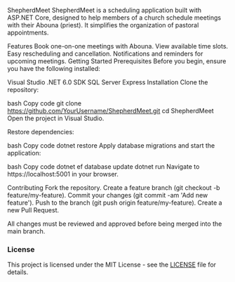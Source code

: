 ShepherdMeet
ShepherdMeet is a scheduling application built with ASP.NET Core, designed to help members of a church schedule meetings with their Abouna (priest). It simplifies the organization of pastoral appointments.

Features
Book one-on-one meetings with Abouna.
View available time slots.
Easy rescheduling and cancellation.
Notifications and reminders for upcoming meetings.
Getting Started
Prerequisites
Before you begin, ensure you have the following installed:

Visual Studio
.NET 6.0 SDK
SQL Server Express
Installation
Clone the repository:

bash
Copy code
git clone https://github.com/YourUsername/ShepherdMeet.git
cd ShepherdMeet
Open the project in Visual Studio.

Restore dependencies:

bash
Copy code
dotnet restore
Apply database migrations and start the application:

bash
Copy code
dotnet ef database update
dotnet run
Navigate to https://localhost:5001 in your browser.

Contributing
Fork the repository.
Create a feature branch (git checkout -b feature/my-feature).
Commit your changes (git commit -am 'Add new feature').
Push to the branch (git push origin feature/my-feature).
Create a new Pull Request.


All changes must be reviewed and approved before being merged into the main branch.

### License

This project is licensed under the MIT License - see the [LICENSE](LICENSE) file for details.
